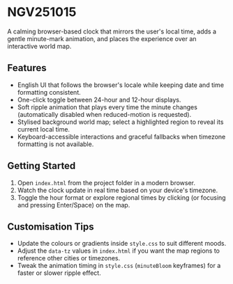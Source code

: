 ﻿# NGV251015

A calming browser-based clock that mirrors the user's local time, adds a gentle minute-mark animation, and places the experience over an interactive world map.

## Features
- English UI that follows the browser's locale while keeping date and time formatting consistent.
- One-click toggle between 24-hour and 12-hour displays.
- Soft ripple animation that plays every time the minute changes (automatically disabled when reduced-motion is requested).
- Stylised background world map; select a highlighted region to reveal its current local time.
- Keyboard-accessible interactions and graceful fallbacks when timezone formatting is not available.

## Getting Started
1. Open `index.html` from the project folder in a modern browser.
2. Watch the clock update in real time based on your device's timezone.
3. Toggle the hour format or explore regional times by clicking (or focusing and pressing Enter/Space) on the map.

## Customisation Tips
- Update the colours or gradients inside `style.css` to suit different moods.
- Adjust the `data-tz` values in `index.html` if you want the map regions to reference other cities or timezones.
- Tweak the animation timing in `style.css` (`minuteBloom` keyframes) for a faster or slower ripple effect.
